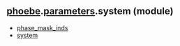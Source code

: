 ## [phoebe](phoebe.md).[parameters](phoebe.parameters.md).system (module)

* [phase_mask_inds](phoebe.parameters.system.phase_mask_inds.md)
* [system](phoebe.parameters.system.system.md)
